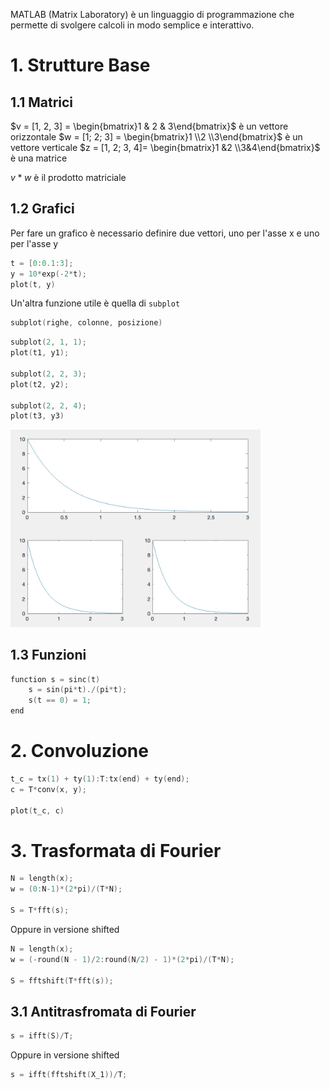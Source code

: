 MATLAB (Matrix Laboratory) è un linguaggio di programmazione che permette di svolgere calcoli in modo semplice e interattivo.

# 1. Strutture Base
## 1.1 Matrici
$v = [1, 2, 3] = \begin{bmatrix}1 & 2 & 3\end{bmatrix}$ è un vettore orizzontale
$w = [1; 2; 3] = \begin{bmatrix}1 \\2 \\3\end{bmatrix}$ è un vettore verticale
$z = [1, 2; 3, 4]= \begin{bmatrix}1 &2 \\3&4\end{bmatrix}$ è una matrice

$v*w$ è il prodotto matriciale

## 1.2 Grafici
Per fare un grafico è necessario definire due vettori, uno per l'asse x e uno per l'asse y
```c
t = [0:0.1:3];
y = 10*exp(-2*t);
plot(t, y)
```

Un'altra funzione utile è quella di `subplot`
```c
subplot(righe, colonne, posizione)
```

```c
subplot(2, 1, 1);
plot(t1, y1);

subplot(2, 2, 3);
plot(t2, y2);

subplot(2, 2, 4);
plot(t3, y3)
```

<img src="src/subplot.jpg" width=400>

## 1.3 Funzioni
```c
function s = sinc(t)
	s = sin(pi*t)./(pi*t);
	s(t == 0) = 1;
end
```
# 2. Convoluzione
```c
t_c = tx(1) + ty(1):T:tx(end) + ty(end);
c = T*conv(x, y);

plot(t_c, c)
```

# 3. Trasformata di Fourier
```c
N = length(x);
w = (0:N-1)*(2*pi)/(T*N);

S = T*fft(s);
```

Oppure in versione shifted
```c
N = length(x);
w = (-round(N - 1)/2:round(N/2) - 1)*(2*pi)/(T*N);

S = fftshift(T*fft(s));
```
## 3.1 Antitrasfromata di Fourier
```c
s = ifft(S)/T;
```

Oppure in versione shifted
```c
s = ifft(fftshift(X_1))/T;
```